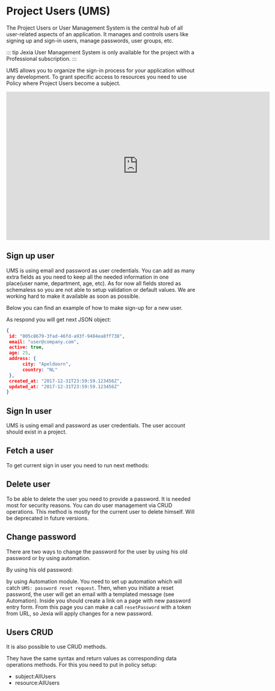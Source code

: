 # Project Users (UMS)
The Project Users or User Management System is the central hub of all user-related aspects of an application. It manages and controls users like signing up and sign-in users, manage passwords, user groups, etc. 

::: tip
Jexia User Management System is only available for the project with a Professional subscription.
:::

UMS allows you to organize the sign-in process for your application without any development. To grant specific access to resources you need to use Policy where Project Users become a subject. 

<iframe width="700" height="394" src="https://www.youtube.com/embed/ZjffXZDuoGk" frameborder="0" allow="accelerometer; autoplay; encrypted-media; gyroscope; picture-in-picture" allowfullscreen></iframe>  

## Sign up user
UMS is using email and password as user credentials. You can add as many extra fields as you need to keep all the needed information in one place(user name, department, age, etc). As for now all fields stored as schemaless so you are not able to setup validation or default values. We are working hard to make it available as soon as possible. 

Below you can find an example of how to make sign-up for a new user. 

<CodeSwitcher :languages="{js:'JavaScript',bash:'cURL'}">
<template v-slot:js>

``` js
import { jexiaClient, UMSModule } from "jexia-sdk-js";  

const ums = new UMSModule();   
jexiaClient().init({    
  projectID: "your-project-id"
}, ums); 

const user = await ums.signUp({    
  email: "user@company.com",    
  password: "my_password", 
  age: 25, 
  address: { 
      city: "Apeldoorn",
      country: "NL"
  }
});  
```

</template>
<template v-slot:bash>

``` bash
curl -X POST -d '{
  "email": "user@company.com",
  "password": "my_password",
  "age": 25, 
  "address": { 
      "city": "Apeldoorn",
      "country": "NL"
   }
}' "https://$PROJECT_ID.app.jexia.com/ums/signup" | jq .
```

Below you can find possible errors:

|Code | Description|
|-----|------------|
201 | User created successfully. The response contains the full user (except the password) including default fields.
400 | Bad request. The request was somehow malformed and was not executed.
409 | User is already registered.
500 | There is an internal error

</template>
</CodeSwitcher>

As respond you will get next JSON object:
``` json
{  
 id: "005c8679-3fad-46fd-a93f-9484ea8ff738",
 email: "user@company.com", 
 active: true,
 age: 25,
 address: { 
      city: "Apeldoorn",
      country: "NL"
 }, 
 created_at: "2017-12-31T23:59:59.123456Z", 
 updated_at: "2017-12-31T23:59:59.123456Z"
}

```

## Sign In user
UMS is using email and password as user credentials. The user account should exist in a project.

<CodeSwitcher :languages="{js:'JavaScript',bash:'cURL'}">
<template v-slot:js>

``` js
import { jexiaClient, UMSModule } from "jexia-sdk-js";  

const ums = new UMSModule();   
jexiaClient().init({    
  projectID: "your-project-id",    
}, ums); 

const user = await ums.signIn({    
  email: 'Elon@tesla.com',    
  password: 'secret-password',    
  default: true,   
  alias: 'Elon Musk'  
});  

dom.dataset('rockets', 'Elon Mask').select();  
dom.dataset('rockets').select();  
```
Additional options (both are optional):
* default - if true, this user account will be used for all further data operations by default
* alias - account alias. You can use it to clarify which account is going to be used to perform data operation

::: tip
With JS SDK there is a possibility to do sign in with many users and run requests with different users. For this, you need to use an alias.If you did not specify under which user to run query, SDK will use user with **default:true**.   
:::

</template>
<template v-slot:bash>

``` bash
export UMS_TOKEN=`curl -X POST -d '{
  "method":"ums",
  "email":"'"$TEST_USER"'",
  "password":"'"$TEST_USER_PSW"'"
}' "https://$PROJECT_ID.app.jexia.com/auth" | jq -r .access_token`
```

</template>
</CodeSwitcher>

## Fetch a user
To get current sign in user you need to run next methods:

<CodeSwitcher :languages="{js:'JavaScript',bash:'cURL'}">
<template v-slot:js>

``` js
// via alias
const user = await ums.getUser('Elon Musk'); 
// via email 
const user = await ums.getUser('elon@tesla.com'); 
```
</template>
<template v-slot:bash>

``` bash
curl 
-H "Authorization: Bearer $UMS_TOKEN"
-X GET "https://$PROJECT_ID.app.jexia.com/ums/user/" | jq .
```

</template>
</CodeSwitcher>

 
## Delete user
To be able to delete the user you need to provide a password. It is needed most for security reasons.
You can do user management via CRUD operations. This method is mostly for the current user to delete himself. 
Will be deprecated in future versions.

<CodeSwitcher :languages="{js:'JavaScript',bash:'cURL'}">
<template v-slot:js>

``` js
ums.deleteUser('Elon@tesla.com', password); 
```
</template>
<template v-slot:bash>

``` bash
curl 
-H "Authorization: Bearer $UMS_TOKEN"
-X DELETE "https://$PROJECT_ID.app.jexia.com/ums/user/" | jq .
```

</template>
</CodeSwitcher>

## Change password
There are two ways to change the password for the user by using his old password or by using automation.

By using his old password:

<CodeSwitcher :languages="{js:'JavaScript',bash:'cURL'}">
<template v-slot:js>

``` js
ums.changePassword('Elon@tesla.com', oldPassword, newPassword); 
```
</template>
<template v-slot:bash>

``` bash
curl 
-H "Authorization: Bearer $UMS_TOKEN"
-X POST -d '{
  "new_password": "my_new_password",
  "old_password": "my_old_password"
}' "https://$PROJECT_ID.app.jexia.com/ums/changepassword/" | jq .
```

</template>
</CodeSwitcher>

by using Automation module. You need to set up automation which will catch `UMS: password reset request`. Then, when you initiate a reset password, the user will get an email with a templated message (see Automation). Inside you should create a link on a page with new password entry form. From this page you can make a call `resetPassword` with a token from URL, so Jexia will apply changes for a new password.     

<CodeSwitcher :languages="{js:'JavaScript',bash:'cURL'}">
<template v-slot:js>
 
```js
// To request email with new token: 
ums.requestResetPassword('Elon@tesla.com');

// To apply newpassword
ums.resetPassword(Token, newPassword);
```

</template>
<template v-slot:bash>

``` bash
# To request token for change password for specific email
curl 
-X POST -d '{
  "email":"user@email"
}' "https://$PROJECT_ID.app.jexia.com/ums/resetpassword/" | jq .


# To apply new password
curl 
-X POST -d '{
  "new_password": "jexia_super"
}' "https://$PROJECT_ID.app.jexia.com/ums/resetpassword/token" | jq .
```

</template>
</CodeSwitcher>

## Users CRUD
It is also possible to use CRUD methods. 

They have the same syntax and return values as corresponding data operations methods.
For this you need to put in policy setup: 
* subject:AllUsers 
* resource:AllUsers

<CodeSwitcher :languages="{js:'JavaScript',bash:'cURL'}">
<template v-slot:js>

``` js
// select all active users  
ums.select()  
 .where(field => field("active").isEqualTo(true))  
 .subscribe();  
// suspend Elon! 
ums.update({ active: false })  
 .where(field => field("email").isEqualTo("Elon@tesla.com"))  
 .subscribe();  
// delete all suspended users  
ums.delete()  
 .where(field => field("active").isEqualTo(false))  
 .subscribe(); 
```
</template>
<template v-slot:bash>

``` bash
curl -H "Authorization: Bearer $UMS_TOKEN"
  -X GET "https://$PROJECT_ID.app.jexia.com/ums/users?cond=[....]" | jq .
```

</template>
</CodeSwitcher>